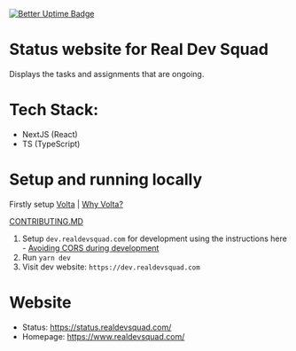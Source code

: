 [![Better Uptime Badge](https://betteruptime.com/status-badges/v1/monitor/5huw.svg)](https://betteruptime.com/?utm_source=status_badge)


# Status website for Real Dev Squad

Displays the tasks and assignments that are ongoing.
# Tech Stack:
- NextJS (React)
- TS (TypeScript)

# Setup and running locally


Firstly setup [Volta](https://docs.volta.sh/guide/getting-started) | [Why Volta?](https://docs.volta.sh/guide/#why-volta)

[CONTRIBUTING.MD](https://github.com/Real-Dev-Squad/website-status/blob/develop/CONTRIBUTING.md)

1. Setup `dev.realdevsquad.com` for development using the instructions here - [Avoiding CORS during development](https://github.com/Real-Dev-Squad/website-code-docs/tree/main/docs/dev/https-dev-url-cors)
2. Run `yarn dev` 
3. Visit dev website: `https://dev.realdevsquad.com`

# Website

- Status: https://status.realdevsquad.com/
- Homepage: https://www.realdevsquad.com/
